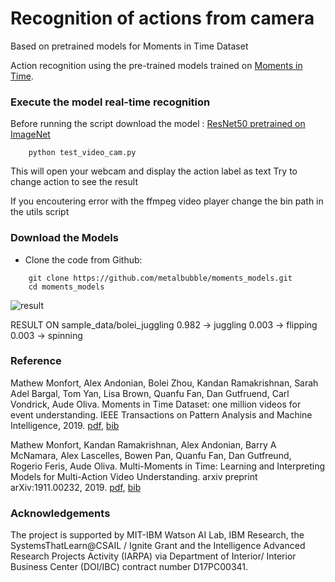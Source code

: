 # Recognition of actions from camera

Based on pretrained models for Moments in Time Dataset

Action recognition using the pre-trained models trained on [Moments in Time](http://moments.csail.mit.edu/).

### Execute the model real-time recognition

Before running the script download the model :
[ResNet50 pretrained on ImageNet](http://data.csail.mit.edu/soundnet/actions3/split2/moments_v2_RGB_imagenet_resnet3d50_segment16.pth.tar)
```
    python test_video_cam.py
```
This will open your webcam and display the action label as text
Try to change action to see the result

If you encoutering error with the ffmpeg video player change the bin path in the utils script

### Download the Models

* Clone the code from Github:
```
    git clone https://github.com/metalbubble/moments_models.git
    cd moments_models
```

![result](http://relation.csail.mit.edu/data/bolei_juggling.gif)

RESULT ON sample_data/bolei_juggling
0.982 -> juggling
0.003 -> flipping
0.003 -> spinning

### Reference

Mathew Monfort, Alex Andonian, Bolei Zhou, Kandan Ramakrishnan, Sarah Adel Bargal, Tom Yan, Lisa Brown, Quanfu Fan, Dan Gutfruend, Carl Vondrick, Aude Oliva. Moments in Time Dataset: one million videos for event understanding. IEEE Transactions on Pattern Analysis and Machine Intelligence, 2019. [pdf](https://arxiv.org/pdf/1801.03150.pdf), [bib](http://moments.csail.mit.edu/data/moments.bib)

Mathew Monfort, Kandan Ramakrishnan, Alex Andonian, Barry A McNamara, Alex Lascelles, Bowen Pan, Quanfu Fan, Dan Gutfreund, Rogerio Feris, Aude Oliva. Multi-Moments in Time: Learning and Interpreting Models for Multi-Action Video Understanding. arxiv preprint arXiv:1911.00232, 2019. [pdf](https://arxiv.org/pdf/1911.00232), [bib](http://moments.csail.mit.edu/multi_data/multi_moments.bib)


### Acknowledgements

The project is supported by MIT-IBM Watson AI Lab, IBM Research, the SystemsThatLearn@CSAIL / Ignite Grant and the Intelligence Advanced Research Projects Activity (IARPA) via Department of Interior/ Interior Business Center (DOI/IBC) contract number D17PC00341.
